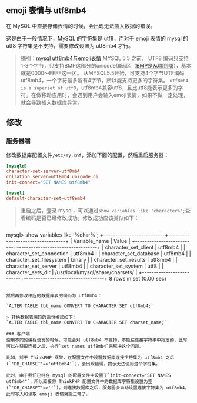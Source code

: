 ## emoji 表情与 utf8mb4
在 MySQL 中直接存储表情的时候，会出现无法插入数据的错误。

这是由于一般情况下，MySQL 的字符集是 utf8，而对于 emoji 表情的 mysql 的 utf8 字符集是不支持，需要修改设置为 utf8mb4 才行。

> 摘引：[mysql utf8mb4与emoji表情](http://my.oschina.net/wingyiu/blog/153357)
> MYSQL 5.5 之前， UTF8 编码只支持1-3个字节，只支持BMP这部分的unicode编码区（[BMP是从哪到哪](http://en.wikipedia.org/wiki/Mapping_of_Unicode_characters)），基本就是0000～FFFF这一区。 从MYSQL5.5开始，可支持4个字节UTF编码utf8mb4，一个字符最多能有4字节，所以能支持更多的字符集。
> `utf8mb4 is a superset of utf8`，utf8mb4兼容utf8，且比utf8能表示更多的字符。在做移动应用时，会遇到用户会输入emoji表情，如果不做一定处理，就会导致插入数据库异常。


## 修改
### 服务器端
修改数据库配置文件`/etc/my.cnf`，添加下面的配置，然后重启服务器：

```conf
[mysqld]
character-set-server=utf8mb4 
collation_server=utf8mb4_unicode_ci
init-connect="SET NAMES utf8mb4"

[mysql]
default-character-set=utf8emb4
```

> 重启之后，登录 mysql，可以通过`show variables like 'character%';`查看编码是否已经修改成功。修改成功应该类似如下：
> ```
mysql> show variables like '%char%';
+--------------------------+----------------------------------+
| Variable_name            | Value                            |
+--------------------------+----------------------------------+
| character_set_client     | utf8mb4                          |
| character_set_connection | utf8mb4                          |
| character_set_database   | utf8mb4                          |
| character_set_filesystem | binary                           |
| character_set_results    | utf8mb4                          |
| character_set_server     | utf8mb4                          |
| character_set_system     | utf8                             |
| character_sets_dir       | /usr/local/mysql/share/charsets/ |
+--------------------------+----------------------------------+
8 rows in set (0.00 sec)
```

然后再修改相应的数据库表的编码为 utf8mb4：

`ALTER TABLE tbl_name CONVERT TO CHARACTER SET utf8mb4;`

> 转换数据表编码的语句格式如下：
`ALTER TABLE tbl_name CONVERT TO CHARACTER SET charset_name;`

### 客户端
使用不同的编程语言的时候，可能会对 utf8mb4 不支持，不能在连接字符串中指定的，此时可以在获取连接之后，执行`set names utf8mb4`来解决这个问题。

比如，对于 ThinkPHP 框架，在配置文件中设置数据库连接字符集为 utf8mb4 之后(`'DB_CHARSET'=>'utf8mb4'`)，会出现错误，提示无法使用这个字符集。

此时，由于我们已经在 mysql 的配置文件中设置了`init-connect="SET NAMES utf8mb4"`，所以直接将 ThinkPHP 配置文件中的数据库字符集设置为空(`'DB_CHARSET'=>''`)，则连接数据库之后，服务器会自动设置连接字符集为 utf8mb4，此时写入和读取 emoji 表情就能正常了。


